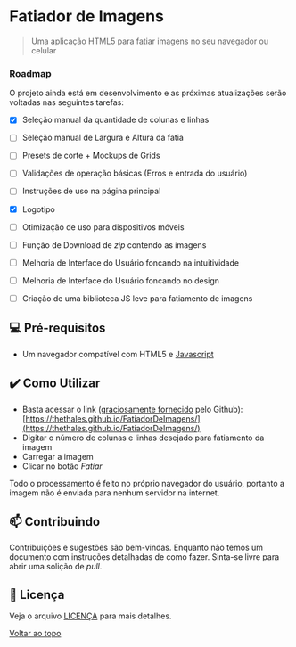 # Fatiador de Imagens


<!--<img src="exemplo-image.png" alt="exemplo imagem">-->

> Uma aplicação HTML5 para fatiar imagens no seu navegador ou celular

### Roadmap

O projeto ainda está em desenvolvimento e as próximas atualizações serão voltadas nas seguintes tarefas:

- [x] Seleção manual da quantidade de colunas e linhas 
- [ ] Seleção manual de Largura e Altura da fatia
- [ ] Presets de corte + Mockups de Grids
- [ ] Validações de operação básicas (Erros e entrada do usuário)
- [ ] Instruções de uso na página principal
- [x] Logotipo
- [ ] Otimização de uso para dispositivos móveis
- [ ] Função de Download de *zip* contendo as imagens
- [ ] Melhoria de Interface do Usuário foncando na intuitividade
- [ ] Melhoria de Interface do Usuário foncando no design
- [ ] Criação de uma biblioteca JS leve para fatiamento de imagens


## 💻 Pré-requisitos

- Um navegador compatível com HTML5 e [Javascript](https://en.wikipedia.org/wiki/ECMAScript)

## ✔️ Como Utilizar
- Basta acessar o link ([graciosamente fornecido](https://pages.github.com/ ) pelo Github): [https://thethales.github.io/FatiadorDeImagens/](https://thethales.github.io/FatiadorDeImagens/)
- Digitar o número de colunas e linhas desejado para fatiamento da imagem
- Carregar a imagem 
- Clicar no botão _Fatiar_

Todo o processamento é feito no próprio navegador do usuário, portanto a imagem não é enviada para nenhum servidor na internet.

## 📫 Contribuindo

Contribuições e sugestões são bem-vindas. Enquanto não temos um documento com instruções detalhadas de como fazer. Sinta-se livre para abrir uma solição de *pull*.


## 📝 Licença

Veja o arquivo [LICENÇA](LICENSE.md) para mais detalhes.

[Voltar ao topo](#Fatiador-de-Imagens)<br>
